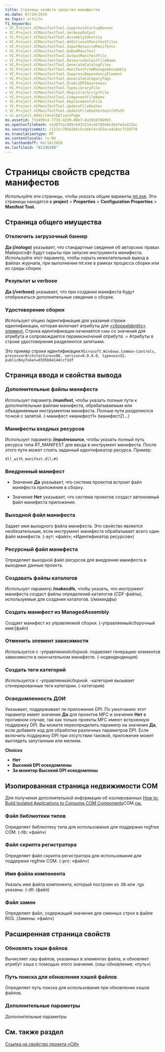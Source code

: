 ```yaml
---
title: Страницы свойств средства манифестов
ms.date: 07/24/2019
ms.topic: article
f1_keywords:
- VC.Project.VCManifestTool.SuppressStartupBanner
- VC.Project.VCManifestTool.VerboseOutput
- VC.Project.VCManifestTool.AssemblyIdentity
- VC.Project.VCManifestTool.AdditionalManifestFiles
- VC.Project.VCManifestTool.InputResourceManifests
- VC.Project.VCManifestTool.EmbedManifest
- VC.Project.VCManifestTool.OutputManifestFile
- VC.Project.VCManifestTool.ResourceOutputFileName
- VC.Project.VCManifestTool.GenerateCatalogFiles
- VC.Project.VCManifestTool.ManifestFromManagedAssembly
- VC.Project.VCManifestTool.SuppressDependencyElement
- VC.Project.VCManifestTool.GenerateCategoryTags
- VC.Project.VCManifestTool.EnableDPIAwareness
- VC.Project.VCManifestTool.TypeLibraryFile
- VC.Project.VCManifestTool.RegistrarScriptFile
- VC.Project.VCManifestTool.ComponentFileName
- VC.Project.VCManifestTool.ReplacementsFile
- VC.Project.VCManifestTool.UpdateFileHashes
- VC.Project.VCManifestTool.UpdateFileHashesSearchPath
- vc.project.AdditionalOptionsPage
ms.assetid: f33499c4-7733-42d9-80e3-8a5018786965
ms.openlocfilehash: e1d0f1ac889cb915216ceb70d48e36efe4ad21bc
ms.sourcegitcommit: c123cc76bb2b6c5cde6f4c425ece420ac733bf70
ms.translationtype: MT
ms.contentlocale: ru-RU
ms.lasthandoff: 04/14/2020
ms.locfileid: "81336298"
---
```

# <a name="manifest-tool-property-pages"></a>Страницы свойств средства манифестов

Используйте эти страницы, чтобы указать общие варианты [mt.exe](/windows/win32/sbscs/mt-exe). Эти страницы находятся в **project** > **Properties** > **Configuration Properties** > **Manifest Tool.**

## <a name="general-property-page"></a>Страница общего имущества

### <a name="suppress-startup-banner"></a>Отключить загрузочный баннер

   **Да (/nologo)** указывает, что стандартные сведения об авторских правах Майкрософт будут скрыты при запуске инструмента манифеста. Используйте этот параметр, чтобы скрыть нежелательный вывод в файлах журнала, при выполнении mt.exe в рамках процесса сборки или из среды сборки.

### <a name="verbose-output"></a>Результат ы verbose

   **Да (/verbose)** указывает, что при создании манифеста будут отображаться дополнительные сведения о сборке.

### <a name="assembly-identity"></a>Удостоверение сборки

Использует опцию /идентификация для указания строки идентификации, которая включает атрибуты для [ \<сборкиIdentity> элемент.](/visualstudio/deployment/assemblyidentity-element-clickonce-application) Строка идентификации начинается `name` со значения для атрибута и сопровождается парами*значений* *атрибута.* =  Атрибуты в строке удостоверения разделяются запятыми.

Это пример строки идентификации:`Microsoft.Windows.Common-Controls, processorArchitecture=x86, version=6.0.0.0, type=win32, publicKeyToken=6595b64144ccf1df`

## <a name="input-and-output-property-page"></a>Страница ввода и свойства вывода

### <a name="additional-manifest-files"></a>Дополнительные файлы манифеста

Использует параметр **/manifest**, чтобы указать полные пути к дополнительным файлам манифеста, обрабатываемым или объединяемым инструментом манифеста. Полные пути разделяются точкой с запятой. (-манифест «манифест1» (манифест2)...)

### <a name="input-resource-manifests"></a>Манифесты входных ресурсов

Использует параметр **/inputresource**, чтобы указать полный путь ресурса типа RT_MANIFEST для ввода в инструмент манифеста. После этого пути может стоять заданный идентификатор ресурса. Пример:

`dll_with_manifest.dll;#1`

### <a name="embed-manifest"></a>Внедренный манифест

- Значение **Да** указывает, что система проектов встроит файл манифеста приложения в сборку.

- Значение **Нет** указывает, что система проектов создаст автономный файл манифеста приложения.

### <a name="output-manifest-file"></a>Выходной файл манифеста

Задает имя выходного файла манифеста. Это свойство является необязательным, если инструмент манифеста обрабатывает всего один файл манифеста. (-аут: «файл»; «Идентификатор ресурсов»)

### <a name="manifest-resource-file"></a>Ресурсный файл манифеста

Определяет выходной файл ресурсов для внедрения манифеста в выходные данные проекта.

### <a name="generate-catalog-files"></a>Создавать файлы каталогов

Использует параметр **/makecdfs**, чтобы указать, что инструмент манифеста создаст файлы определений каталогов (CDF-файлы), используемые для создания каталогов. (/макекдфы)

### <a name="generate-manifest-from-managedassembly"></a>Создать манифест из ManagedAssembly

Создает манифест из управляемой сборки. (-управляемыйсборочный имя:\[файл)

### <a name="suppress-dependency-element"></a>Отменить элемент зависимости

Используется с -управляемойсборкой. подавляет генерацию элементов зависимости в окончательном манифесте. (-ноденденденция)

### <a name="generate-category-tags"></a>Создать теги категорий

Используется с -управляемойсборкой. -категория вызывает сгенерированные теги категории. (-категория)

### <a name="dpi-awareness"></a>Осведомленность ДОИ

Указывает, поддерживает ли приложение DPI. По умолчанию этот параметр имеет значение **Да** для проектов MFC и значение **Нет** в противном случае, так как только проекты MFC имеют встроенную поддержку DPI. Вы можете переопределить параметр на значение **Да**, если добавите код для обработки различных параметров DPI. Если включить поддержку DPI при отсутствии таковой, приложение может выглядеть запутанным или мелким.

**Choices**

- **Нет**
- **Высокий DPI осведомлены**
- **За монитор Высокий DPI осведомлены**

## <a name="isolated-com-property-page"></a>Изолированная страница недвижимости COM

Для получения дополнительной информации об изолированных [How to: Build Isolated Applications to Consume COM Components](../how-to-build-isolated-applications-to-consume-com-components.md)COM [см.](/windows/win32/SbsCs/isolated-applications)

### <a name="type-library-file"></a>Файл библиотеки типов

Определяет библиотеку типа для использования для поддержки regfree COM. (-tlb: «файл»)

### <a name="registrar-script-file"></a>Файл скрипта регистратора

Определяет файл скрипта регистратора для использования для поддержки regfree COM. (-ргс: «файл»)

### <a name="component-file-name"></a>Имя файла компонента

Указать имя файла компонента, который построен из .tlb или .rgs указаны. (-dll: (файл)

### <a name="replacements-file"></a>Файл замен

Определяет файл, содержащий значения для сменных строк в файле RGS. (Замены: «файл»)

## <a name="advanced-property-page"></a>Расширенная страница свойств

### <a name="update-file-hashes"></a>Обновлять хэши файлов

Вычисляет хэш файлов, указанных в элементах файла, и обновляет атрибут хэша с помощью этого значения. (хэш-обновление: «путь»)

### <a name="update-file-hashes-search-path"></a>Путь поиска для обновления хэшей файлов

Определяет путь поиска для использования при обновлении хэшов файлов.

### <a name="additional-options"></a>Дополнительные параметры

Дополнительные параметры

## <a name="see-also"></a>См. также раздел

[Ссылка на свойство проекта «СИ»](property-pages-visual-cpp.md)
